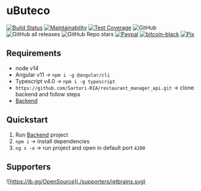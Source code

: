 # uButeco

[![Build Status](https://travis-ci.org/Sartori-RIA/ubuteco_spa.svg?branch=master)](https://travis-ci.org/Sartori-RIA/ubuteco_spa)
[![Maintainability](https://api.codeclimate.com/v1/badges/5881890bb60f624f39de/maintainability)](https://codeclimate.com/github/Sartori-RIA/ubuteco_spa/maintainability)
[![Test Coverage](https://api.codeclimate.com/v1/badges/5881890bb60f624f39de/test_coverage)](https://codeclimate.com/github/Sartori-RIA/ubuteco_spa/test_coverage)
![GitHub](https://img.shields.io/github/license/sartori-ria/ubuteco_spa)
![GitHub all releases](https://img.shields.io/github/downloads/sartori-ria/ubuteco_spa/total)
![GitHub Repo stars](https://img.shields.io/github/stars/sartori-ria/ubuteco_spa?style=social)
[![Paypal](https://img.shields.io/badge/support-PayPal-blue?logo=PayPal&style=flat-square&label=Donate)](https://www.paypal.com/donate?hosted_button_id=AVLYA9GPR8C6E)
[![bitcoin-black](https://img.shields.io/badge/btc-18piQ9NhZhBm1Msba9sFfffVxfjxFLX5Mr-informational)](https://github.com/Sartori-RIA/ubuteco_spa/blob/master/bitcoin-address.txt)
[![Pix](https://img.shields.io/badge/pix-e5c7ec40--4696--43c2--815a--08dab5071260-blue)](https://github.com/Sartori-RIA/ubuteco_spa/blob/master/pix-address.txt)

## Requirements

+ node v14
+ Angular v11 -> `npm i -g @angular/cli`
+ Typescript v4.0 -> `npm i -g typescript`
+ `https://github.com/Sartori-RIA/restaurant_manager_api.git` -> clone backend and follow steps
+ [Backend](https://github.com/Sartori-RIA/ubuteco_api)


## Quickstart

1. Run [Backend](https://github.com/Sartori-RIA/ubuteco_api) project
2. `npm i` -> install dependencies
3. `ng s -o` -> run project and open in default port `4200`

## Supporters

![https://jb.gg/OpenSource](./supporters/jetbrains.svg)
